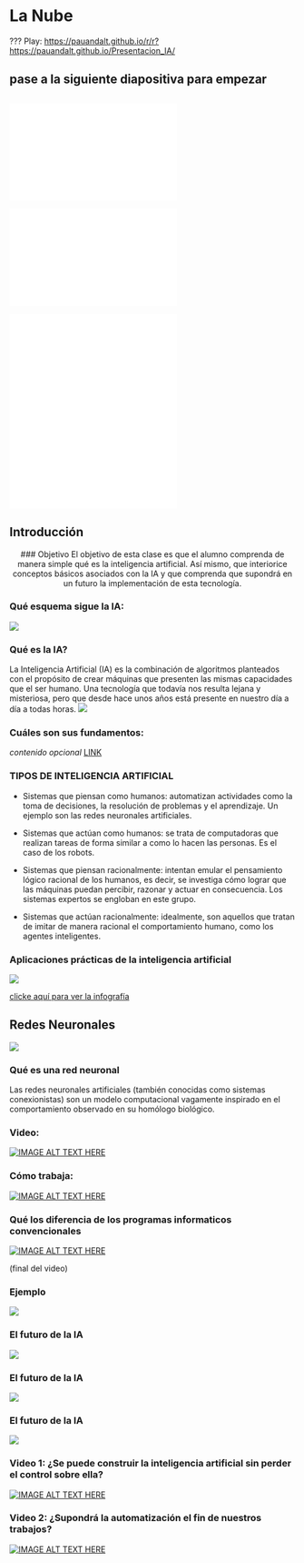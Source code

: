 # La Nube
???
Play: https://pauandalt.github.io/r/r?https://pauandalt.github.io/Presentacion_IA/
## pase a la siguiente diapositiva para empezar

## 
![](data:image/png;base64,iVBORw0KGgoAAAANSUhEUgAAAScAAACrCAMAAAATgapkAAAAA1BMVEX///+nxBvIAAAASElEQVR4nO3BMQEAAADCoPVPbQZ/oAAAAAAAAAAAAAAAAAAAAAAAAAAAAAAAAAAAAAAAAAAAAAAAAAAAAAAAAAAAAAAAAAA+A8W4AAH7AbJ4AAAAAElFTkSuQmCC)

![](data:image/png;base64,iVBORw0KGgoAAAANSUhEUgAAAScAAACrCAMAAAATgapkAAAAA1BMVEX///+nxBvIAAAASElEQVR4nO3BMQEAAADCoPVPbQZ/oAAAAAAAAAAAAAAAAAAAAAAAAAAAAAAAAAAAAAAAAAAAAAAAAAAAAAAAAAAAAAAAAAA+A8W4AAH7AbJ4AAAAAElFTkSuQmCC)

![](data:image/png;base64,iVBORw0KGgoAAAANSUhEUgAAAScAAACrCAMAAAATgapkAAAAA1BMVEX///+nxBvIAAAASElEQVR4nO3BMQEAAADCoPVPbQZ/oAAAAAAAAAAAAAAAAAAAAAAAAAAAAAAAAAAAAAAAAAAAAAAAAAAAAAAAAAAAAAAAAAA+A8W4AAH7AbJ4AAAAAElFTkSuQmCC)
![](data:image/png;base64,iVBORw0KGgoAAAANSUhEUgAAAScAAACrCAMAAAATgapkAAAAA1BMVEX///+nxBvIAAAASElEQVR4nO3BMQEAAADCoPVPbQZ/oAAAAAAAAAAAAAAAAAAAAAAAAAAAAAAAAAAAAAAAAAAAAAAAAAAAAAAAAAAAAAAAAAA+A8W4AAH7AbJ4AAAAAElFTkSuQmCC)

## Introducción 
<p align="center">
###  Objetivo
El objetivo de esta clase es que el alumno comprenda de manera simple qué es la inteligencia artificial. Así mismo, que interiorice conceptos básicos asociados con la IA y que comprenda que supondrá en un futuro la implementación de esta tecnología.
  
### Qué esquema sigue la IA:
![](https://pauandalt.github.io/Inteligencia_Artificial/algorithm2orange.1.jpg)

### Qué es la IA?

La Inteligencia Artificial (IA) es la combinación de algoritmos planteados con el propósito de crear máquinas que presenten las mismas capacidades que el ser humano. Una tecnología que todavía nos resulta lejana y misteriosa, pero que desde hace unos años está presente en nuestro día a día a todas horas.
![](https://www.iberdrola.com/wcorp/gc/prod/es_ES/comunicacion/inteligencia_artificial_1_res/Inteligencia_746x419.jpeg)

### Cuáles son sus fundamentos:

*contenido opcional* [LINK](http://intartificialdcarolinamolina.blogspot.com/2015/11/fundamentos-de-la-inteligencia.html)


### TIPOS DE INTELIGENCIA ARTIFICIAL

+ Sistemas que piensan como humanos: automatizan actividades como la toma de decisiones, la resolución de problemas y el aprendizaje. Un ejemplo son las redes neuronales artificiales.

+ Sistemas que actúan como humanos: se trata de computadoras que realizan tareas de forma similar a como lo hacen las personas. Es el caso de los robots.

+ Sistemas que piensan racionalmente: intentan emular el pensamiento lógico racional de los humanos, es decir, se investiga cómo lograr que las máquinas puedan percibir, razonar y actuar en consecuencia. Los sistemas expertos se engloban en este grupo.

+ Sistemas que actúan racionalmente: idealmente, son aquellos que tratan de imitar de manera racional el comportamiento humano, como los agentes inteligentes.

### Aplicaciones prácticas de la inteligencia artificial

![](https://github.com/Pauandalt/Presentacion_IA/blob/master/infograf%C3%ADa.PNG?raw=true)

[clicke aquí para ver la infografía](https://www.iberdrola.com/wcorp/gc/prod/es_ES/comunicacion/docs/Infografia_inteligencia_artificial.pdf)

## Redes Neuronales

![](https://i2.wp.com/blogthinkbig.com/wp-content/uploads/2019/04/artificial-neural-network-3501528_1920-e1556181012867.png?resize=610%2C225&ssl=1)

### Qué es una red neuronal

Las redes neuronales artificiales (también conocidas como sistemas conexionistas) son un modelo computacional vagamente inspirado en el comportamiento observado en su homólogo biológico.

### Video: 

[![IMAGE ALT TEXT HERE](https://pauandalt.github.io/Inteligencia_Artificial/video_explicaci%C3%B3n_Sencillo_RedN.PNG)](https://www.zdnet.com/article/top-cloud-providers-2018-how-aws-microsoft-google-ibm-oracle-alibaba-stack-up/)


### Cómo trabaja:

[![IMAGE ALT TEXT HERE](https://pauandalt.github.io/Inteligencia_Artificial/Video_Red_Neuronal.PNG)](https://www.youtube.com/watch?v=aircAruvnKk&list=PLZHQObOWTQDNU6R1_67000Dx_ZCJB-3pi)

### Qué los diferencia de los programas informaticos convencionales

[![IMAGE ALT TEXT HERE](https://github.com/Pauandalt/Inteligencia_Artificial/blob/master/video%20de%20redes%20neurnales.PNG?raw=trueG)](https://youtu.be/roF7wsNPAdc?t=186) 

(final del video)

### Ejemplo

![](https://pauandalt.github.io/Inteligencia_Artificial/Ejemplo_Red_Neuronal.PNG)

### El futuro de la IA

![](https://github.com/Pauandalt/Presentacion_IA/blob/master/noticias%20IA.PNG?raw=true)

### El futuro de la IA

![](https://github.com/Pauandalt/Presentacion_IA/blob/master/noticia2_IA.PNG?raw=true)

### El futuro de la IA

![](https://github.com/Pauandalt/Presentacion_IA/blob/master/noticia3_IA.PNG?raw=true)

### Video 1: ¿Se puede construir la inteligencia artificial sin perder el control sobre ella?

[![IMAGE ALT TEXT HERE](https://pauandalt.github.io/Inteligencia_Artificial/Video_TED.PNG)](https://www.ted.com/talks/sam_harris_can_we_build_ai_without_losing_control_over_it/up-next?referrer=playlist-talks_on_artificial_intelligen)

### Video 2: ¿Supondrá la automatización el fin de nuestros trabajos?

[![IMAGE ALT TEXT HERE](https://pauandalt.github.io/Inteligencia_Artificial/Video_TED2.PNG)](https://www.ted.com/talks/david_autor_why_are_there_still_so_many_jobs/up-next)
